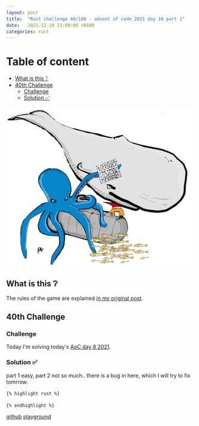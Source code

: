 ```yaml
---
layout: post
title:  "Rust challenge 40/100 - advent of code 2021 day 10 part 1"
date:   2021-12-10 21:00:00 +0100
categories: rust
---
```



#  Table of content
<!-- MarkdownTOC autolink="true" -->

- [What is this :grey_question:](#what-is-this-grey_question)
- [40th Challenge](#40th-challenge)
	- [Challenge](#challenge)
	- [Solution :white_check_mark:](#solution-white_check_mark)

<!-- /MarkdownTOC -->
![](/assets/img/aoc-squid2.png)
## What is this :grey_question: 

The rules of the game are explained [in my original post](https://maebli.github.io/rust/2021/10/18/100rust.html). 

## 40th Challenge
### Challenge

Today I'm solving today's [AoC day 8 2021](https://adventofcode.com/2021/day/10).

### Solution :white_check_mark:

part 1 easy, part 2 not so much.. there is a bug in here, which I will try to fix tomrrow.

	{% highlight rust %}

	{% endhighlight %}

[github](https://github.com/maebli/100rustsnippets/tree/master/aoc-2021-day10)
[playground](https://play.rust-lang.org/?version=stable&edition=2021&gist=5d4473f8e1fca4c42449501d32176066)

